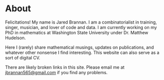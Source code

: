 # About

Felicitations! My name is Jared Brannan. I am a combinatorialist in training, singer, musician, and lover of code and data.
I am currently working on my PhD in mathematics at Washington State University under Dr. Matthew Hudelson.

Here I (rarely) share mathematical musings, updates on publications, and whatever other nonsense I find interesting. 
This website can also serve as a sort of digital CV.


There are likely broken links in this site. Please email me at jbrannan565@gmail.com if you find any problems.

